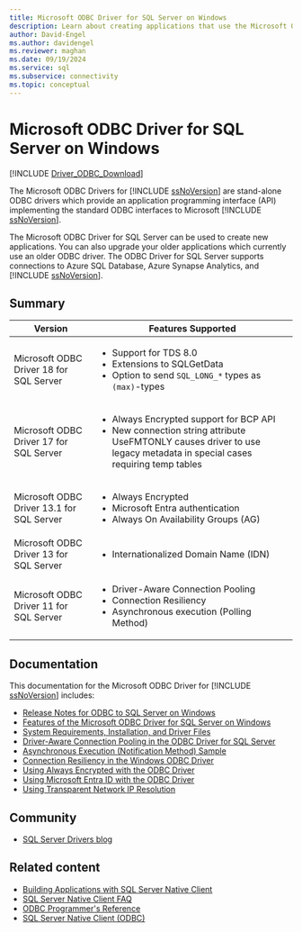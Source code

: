 ```yaml
---
title: Microsoft ODBC Driver for SQL Server on Windows
description: Learn about creating applications that use the Microsoft ODBC Driver for SQL Server on Windows.
author: David-Engel
ms.author: davidengel
ms.reviewer: maghan
ms.date: 09/19/2024
ms.service: sql
ms.subservice: connectivity
ms.topic: conceptual
---
```


# Microsoft ODBC Driver for SQL Server on Windows

[!INCLUDE [Driver_ODBC_Download](../../../includes/driver_odbc_download.md)]

The Microsoft ODBC Drivers for [!INCLUDE [ssNoVersion](../../../includes/ssnoversion-md.md)] are stand-alone ODBC drivers which provide an application programming interface (API) implementing the standard ODBC interfaces to Microsoft [!INCLUDE [ssNoVersion](../../../includes/ssnoversion-md.md)].

The Microsoft ODBC Driver for SQL Server can be used to create new applications. You can also upgrade your older applications which currently use an older ODBC driver. The ODBC Driver for SQL Server supports connections to Azure SQL Database, Azure Synapse Analytics, and [!INCLUDE [ssNoVersion](../../../includes/ssnoversion-md.md)].

## Summary

| Version | Features Supported |
| --- | --- |
| Microsoft ODBC Driver 18 for SQL Server | <ul><li>Support for TDS 8.0</li><li>Extensions to SQLGetData</li><li>Option to send `SQL_LONG_*` types as `(max)`-types</li></ul> |
| Microsoft ODBC Driver 17 for SQL Server | <ul><li>Always Encrypted support for BCP API</li><li>New connection string attribute UseFMTONLY causes driver to use legacy metadata in special cases requiring temp tables</li> |
| Microsoft ODBC Driver 13.1 for SQL Server | <ul><li>Always Encrypted</li><li>Microsoft Entra authentication</li><li>Always On Availability Groups (AG)</li></ul> |
| Microsoft ODBC Driver 13 for SQL Server | <ul><li>Internationalized Domain Name (IDN)</li></ul> |
| Microsoft ODBC Driver 11 for SQL Server | <ul><li>Driver-Aware Connection Pooling</li><li>Connection Resiliency</li><li>Asynchronous execution (Polling Method)</li></ul> |

## Documentation

This documentation for the Microsoft ODBC Driver for [!INCLUDE [ssNoVersion](../../../includes/ssnoversion-md.md)] includes:

- [Release Notes for ODBC to SQL Server on Windows](release-notes-odbc-sql-server-windows.md)
- [Features of the Microsoft ODBC Driver for SQL Server on Windows](features-of-the-microsoft-odbc-driver-for-sql-server-on-windows.md)
- [System Requirements, Installation, and Driver Files](system-requirements-installation-and-driver-files.md)
- [Driver-Aware Connection Pooling in the ODBC Driver for SQL Server](driver-aware-connection-pooling-in-the-odbc-driver-for-sql-server.md)
- [Asynchronous Execution (Notification Method) Sample](asynchronous-execution-notification-method-sample.md)
- [Connection Resiliency in the Windows ODBC Driver](../connection-resiliency.md)
- [Using Always Encrypted with the ODBC Driver](../using-always-encrypted-with-the-odbc-driver.md)
- [Using Microsoft Entra ID with the ODBC Driver](../using-azure-active-directory.md)
- [Using Transparent Network IP Resolution](../using-transparent-network-ip-resolution.md)

## Community

- [SQL Server Drivers blog](https://techcommunity.microsoft.com/t5/sql-server/bg-p/SQLServer/label-name/SQLServerDrivers)

## Related content

- [Building Applications with SQL Server Native Client](../../../relational-databases/native-client/applications/building-applications-with-sql-server-native-client.md)
- [SQL Server Native Client FAQ](/previous-versions/aa937707(v=msdn.10))
- [ODBC Programmer's Reference](../../../odbc/reference/odbc-programmer-s-reference.md)
- [SQL Server Native Client (ODBC)](../../../relational-databases/native-client/odbc/sql-server-native-client-odbc.md)
